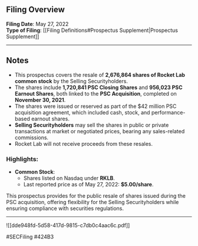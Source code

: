 ## Filing Overview

**Filing Date**: May 27, 2022  
**Type of Filing**: [[Filing Definitions#Prospectus Supplement|Prospectus Supplement]]

---
## Notes

- This prospectus covers the resale of **2,676,864 shares of Rocket Lab common stock** by the Selling Securityholders.
- The shares include **1,720,841 PSC Closing Shares** and **956,023 PSC Earnout Shares**, both linked to the **PSC Acquisition**, completed on **November 30, 2021**.
- The shares were issued or reserved as part of the $42 million PSC acquisition agreement, which included cash, stock, and performance-based earnout shares.
- **Selling Securityholders** may sell the shares in public or private transactions at market or negotiated prices, bearing any sales-related commissions.
- Rocket Lab will not receive proceeds from these resales.

### Highlights:

- **Common Stock**:
    - Shares listed on Nasdaq under **RKLB**.
    - Last reported price as of May 27, 2022: **$5.00/share**.

This prospectus provides for the public resale of shares issued during the PSC acquisition, offering flexibility for the Selling Securityholders while ensuring compliance with securities regulations.

---

![[dde948fd-5d58-417d-9815-c7db0c4aac6c.pdf]]

#SECFiling #424B3